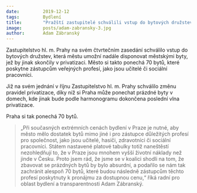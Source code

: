 ```yaml
---
date:         2019-12-12
tags:         Bydlení
title:        "Pražští zastupitelé schválili vstup do bytových družstev. Potřebné profese díky tomu získají dalších 70 bytů"
image: 	      posts/adam-zabransky-3.jpg
author:       Adam Zábranský
---
```


Zastupitelstvo hl. m. Prahy na svém čtvrtečním zasedání schválilo vstup do bytových družstev, která městu umožní nadále disponovat městskými byty, jež by jinak skončily v privatizaci. Město si takto ponechá 70 bytů, které poskytne zástupcům veřejných profesí, jako jsou učitelé či sociální pracovníci.

Již na svém jednání v říjnu Zastupitelstvo hl. m. Prahy schválilo změnu pravidel privatizace, díky níž si Praha může ponechat prázdné byty v domech, kde jinak bude podle harmonogramu dokončena poslední vlna privatizace.

Praha si tak ponechá 70 bytů. 

> „Při současných extrémních cenách bydlení v Praze je nutné, aby město mělo dostatek bytů mimo jiné i pro zástupce důležitých profesí pro společnost, jako jsou učitelé, hasiči, zdravotníci či sociální pracovníci. Státem nastavené platové tabulky totiž naneštěstí nezohledňují to, že v Praze jsou mnohem vyšší životní náklady než jinde v Česku. Proto jsem rád, že jsme se v koalici shodli na tom, že zbavovat se prázdných bytů by bylo absurdní, a podařilo se nám tak zachránit alespoň 70 bytů, které budou následně zástupcům těchto profesí poskytnuty k pronájmu za dostupnou cenu,“ říká radní pro oblast bydlení a transparentnosti Adam Zábranský.
